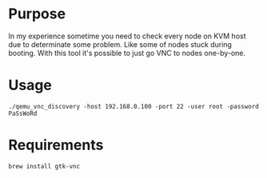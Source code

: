 # Purpose

In my experience sometime you need to check every node on KVM host due to determinate some problem. Like some of nodes stuck during booting. With this tool it's possible to just go VNC to nodes one-by-one.

# Usage
```
./qemu_vnc_discovery -host 192.168.0.100 -port 22 -user root -password PaSsWoRd
```

# Requirements

```
brew install gtk-vnc
```
